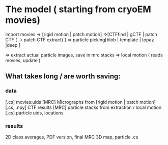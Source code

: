 # The model ( starting from cryoEM movies)

Import movies => [rigid motion | patch motion] =>[CTFfind | gCTF | patch CTF ( -> patch CTF extract) ] => particle picking[blob | template | topaz |deep ] 

=> extract actual particle images, save in mrc stacks => local motion ( reads movies, update )


## What takes long / are worth saving:
### data
[.cs] movies:uids 
[MRC] Micrographs from [rigid motion | patch motion]
[.cs, .npy] CTF results 
[MRC] particle stacks from extraction / local motion
[.cs] particle uids, locations

### results
2D class averages, PDF version, final MRC
3D map, particle .cs

